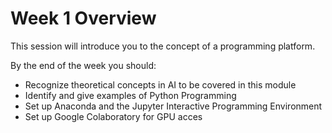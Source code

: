 # Week 1 Overview

This session will introduce you to the concept of a programming platform.

By the end of the week you should: 

- Recognize theoretical concepts in AI to be covered in this module 
- Identify and give examples of Python Programming 
- Set up Anaconda and the Jupyter Interactive Programming Environment 
- Set up Google Colaboratory for GPU acces

